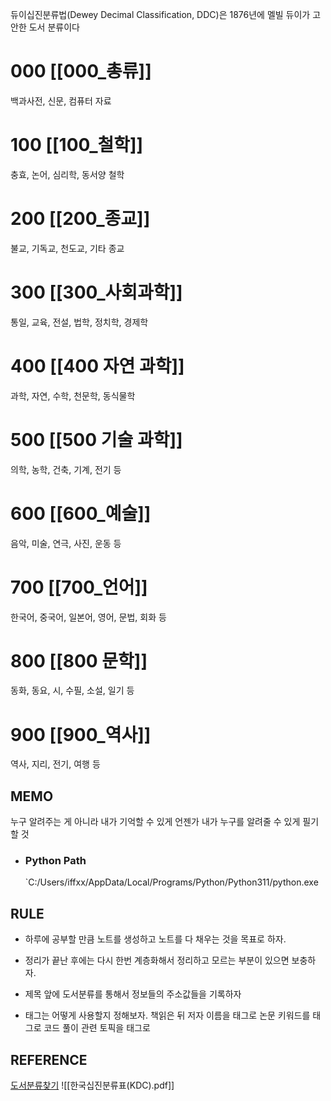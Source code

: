 듀이십진분류법(Dewey Decimal Classification, DDC)은 1876년에 멜빌 듀이가 고안한 도서 분류이다
# 000 [[000_총류]]
백과사전, 신문, 컴퓨터 자료

# 100 [[100_철학]]
충효, 논어, 심리학, 동서양 철학

# 200 [[200_종교]]
불교, 기독교, 천도교, 기타 종교

# 300 [[300_사회과학]]
통일, 교육, 전설, 법학, 정치학, 경제학

# 400 [[400 자연 과학]]
과학, 자연, 수학, 천문학, 동식물학

# 500 [[500 기술 과학]]
의학, 농학, 건축, 기계, 전기 등

# 600 [[600_예술]]
음악, 미술, 연극, 사진, 운동 등

# 700 [[700_언어]]
한국어, 중국어, 일본어, 영어, 문법, 회화 등

# 800 [[800 문학]]
동화, 동요, 시, 수필, 소설, 일기 등

# 900 [[900_역사]]
역사, 지리, 전기, 여행 등
## MEMO
누구 알려주는 게 아니라 내가 기억할 수 있게
언젠가 내가 누구를 알려줄 수 있게 필기할 것
- ### Python Path
	`C:/Users/iffxx/AppData/Local/Programs/Python/Python311/python.exe
## RULE
- 하루에 공부할 만큼 노트를 생성하고 노트를 다 채우는 것을 목표로 하자.

- 정리가 끝난 후에는 다시 한번 계층화해서 정리하고 모르는 부분이 있으면 보충하자.

- 제목 앞에 도서분류를 통해서 정보들의 주소값들을 기록하자

- 태그는 어떻게 사용할지 정해보자.
	책읽은 뒤 저자 이름을 태그로
	논문 키워드를 태그로
	 코드 풀이 관련 토픽을 태그로
## REFERENCE
[도서분류찾기](https://www.nl.go.kr/)
![[한국십진분류표(KDC).pdf]]

